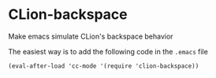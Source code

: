 # CLion-backspace
Make emacs simulate CLion's backspace behavior

The easiest way is to add the following code in the `.emacs` file

```elisp
(eval-after-load 'cc-mode '(require 'clion-backspace))
```
